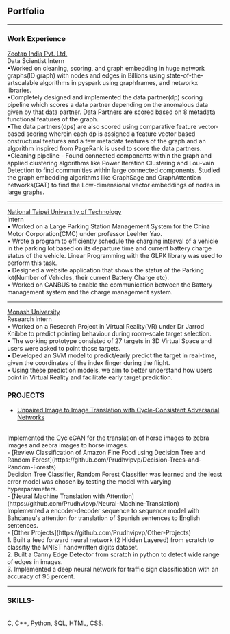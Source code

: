 ## Portfolio

---

### Work Experience 

[Zeotap India Pvt. Ltd.](pdf/Zeotap)
<br>
Data Scientist Intern
<br>
•Worked on cleaning, scoring, and graph embedding in huge network graphs(ID graph) with nodes and edges in Billions using state-of-the-artscalable algorithms in pyspark using graphframes, and networkx libraries.
<br>
•Completely designed and implemented the data partner(dp) scoring pipeline which scores a data partner depending on the anomalous data given by that data partner. Data Partners are scored based on 8 metadata functional features of the graph.
<br>
•The data partners(dps) are also scored using comparative feature vector-based scoring wherein each dp is assigned a feature vector based onstructural features and a few metadata features of the graph and an algorithm inspired from PageRank is used to score the data partners.
<br>
•Cleaning pipeline - Found connected components within the graph and applied clustering algorithms like Power Iteration Clustering and Lou-vain Detection to find communities within large connected components. Studied the graph embedding algorithms like GraphSage and GraphAttention networks(GAT) to find the Low-dimensional vector embeddings of nodes in large graphs.
<br>

---
[National Taipei University of Technology](/pdf/Intern.jpeg)
<br>
 Intern
 <br>
• Worked on a Large Parking Station Management System for the China Motor Corporation(CMC) under professor Leehter Yao.
<br>
• Wrote a program to efficiently schedule the charging interval of a vehicle in the parking lot based on its departure time and current battery
charge status of the vehicle. Linear Programming with the GLPK library was used to perform this task.
<br>
• Designed a website application that shows the status of the Parking lot(Number of Vehicles, their current Battery Charge etc).
<br>
• Worked on CANBUS to enable the communication between the Battery management system and the charge management system.
<br>

---
[Monash University](/pdf/Prudhvi_Letter.pdf)
<br>
Research Intern
<br>
• Worked on a Research Project in Virtual Reality(VR) under Dr Jarrod Knibbe to predict pointing behaviour during room-scale target selection.
<br>
• The working prototype consisted of 27 targets in 3D Virtual Space and users were asked to point those targets.
<br>
• Developed an SVM model to predict/early predict the target in real-time, given the coordinates of the index finger during the flight.
<br>
• Using these prediction models, we aim to better understand how users point in Virtual Reality and facilitate early target prediction.
<br>

### PROJECTS

- [Unpaired Image to Image Translation with Cycle-Consistent Adversarial Networks](https://github.com/Prudhvipvp/Unpaired-Image-to-Image-Translation-using-Cycle-Consistent-Adversarial-Networks)
<br>
     Implemented the CycleGAN for the translation of horse images to zebra images and zebra images to horse images.
<br>
- [Review Classification of Amazon Fine Food using Decision Tree and Random Forest](https://github.com/Prudhvipvp/Decision-Trees-and-Random-Forests)
<br>
     Decision Tree Classifier, Random Forest Classifier was learned and the least error model was chosen by testing the model with varying hyperparameters.
<br>
- [Neural Machine Translation with Attention](https://github.com/Prudhvipvp/Neural-Machine-Translation)
<br>
     Implemented a encoder-decoder sequence to sequence model with Bahdanau's attention for translation of Spanish sentences to English sentences.
<br>
- [Other Projects](https://github.com/Prudhvipvp/Other-Projects)
<br>
     1. Built a feed forward neural network (2 Hidden Layered) from scratch to classifiy the MNIST handwritten digits dataset.
<br>
     2. Built a Canny Edge Detector from scratch in python to detect wide range of edges in images.
<br>
     3. Implemented a deep neural network for traffic sign classification with an accuracy of 95 percent.
<br>

---

### SKILLS-
<br>
C, C++, Python, SQL, HTML, CSS.
